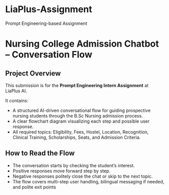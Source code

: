 # LiaPlus-Assignment
Prompt Engineering-based Assignment

# Nursing College Admission Chatbot – Conversation Flow

##  Project Overview
This submission is for the **Prompt Engineering Intern Assignment** at LiaPlus AI.

It contains:
- A structured AI-driven conversational flow for guiding prospective nursing students through the B.Sc Nursing admission process.
- A clear flowchart diagram visualizing each step and possible user response.
- All required topics: Eligibility, Fees, Hostel, Location, Recognition, Clinical Training, Scholarships, Seats, and Admission Criteria.

##  How to Read the Flow
- The conversation starts by checking the student’s interest.
- Positive responses move forward step by step.
- Negative responses politely close the chat or skip to the next topic.
- The flow covers multi-step user handling, bilingual messaging if needed, and polite exit points
